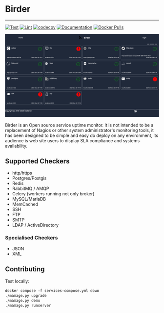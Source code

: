 # Birder

---

[![Test](https://github.com/os4d/birder/actions/workflows/test.yml/badge.svg)](https://github.com/os4d/birder/actions/workflows/test.yml)
[![Lint](https://github.com/os4d/birder/actions/workflows/lint.yml/badge.svg)](https://github.com/os4d/birder/actions/workflows/lint.yml)
[![codecov](https://codecov.io/github/os4d/birder/graph/badge.svg?token=FBUB7HML5S)](https://codecov.io/github/os4d/birder)
[![Documentation](https://github.com/os4d/birder/actions/workflows/docs.yml/badge.svg)](https://os4d.github.io/birder/)
[![Docker Pulls](https://img.shields.io/docker/pulls/os4d/birder)](https://hub.docker.com/repository/docker/os4d/birder/tags)

![screenshot](screenshot.png)


Birder is an Open source service uptime monitor.
It is not intended to be a replacement of Nagios or other system administrator's monitoring tools,
it has been designed to be simple and easy do deploy on any environment,
its audience is web site users to display SLA compliance and systems availability.

## Supported Checkers

 - http/https
 - Postgres/Postgis
 - Redis
 - RabbitMQ / AMQP
 - Celery (workers running not only broker)
 - MySQL/MariaDB
 - MemCached
 - SSH
 - FTP
 - SMTP
 - LDAP / ActiveDirectory

### Specialised Checkers
 
 - JSON
 - XML


## Contributing

Test locally:

    docker compose -f services-compose.yml down
    ./mamage.py upgrade
    ./mamage.py demo
    ./mamage.py runserver
